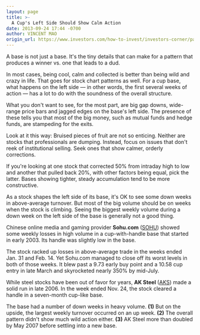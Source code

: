 ```yaml
---
layout: page
title: >-
  A Cup's Left Side Should Show Calm Action
date: 2013-09-24 17:44 -0700
author: VINCENT MAO
origin_url: https://www.investors.com/how-to-invest/investors-corner/pay-attention-to-what-happens-on-the-left
---
```





A base is not just a base. It's the tiny details that can make for a pattern that produces a winner vs. one that leads to a dud.

  

In most cases, being cool, calm and collected is better than being wild and crazy in life. That goes for stock chart patterns as well. For a cup base, what happens on the left side — in other words, the first several weeks of action — has a lot to do with the soundness of the overall structure.

  

What you don't want to see, for the most part, are big gap downs, wide-range price bars and jagged edges on the base's left side. The presence of these tells you that most of the big money, such as mutual funds and hedge funds, are stampeding for the exits.

  

Look at it this way: Bruised pieces of fruit are not so enticing. Neither are stocks that professionals are dumping. Instead, focus on issues that don't reek of institutional selling. Seek ones that show calmer, orderly corrections.

  

If you're looking at one stock that corrected 50% from intraday high to low and another that pulled back 20%, with other factors being equal, pick the latter. Bases showing tighter, steady accumulation tend to be more constructive.

  

As a stock shapes the left side of its base, it's OK to see some down weeks in above-average turnover. But most of the big volume should be on weeks when the stock is climbing. Seeing the biggest weekly volume during a down week on the left side of the base is generally not a good thing.

  

Chinese online media and gaming provider **Sohu.com** ([SOHU](https://research.investors.com/quote.aspx?symbol=SOHU)) showed some weekly losses in high volume in a cup-with-handle base that started in early 2003. Its handle was slightly low in the base.

  

The stock racked up losses in above-average trade in the weeks ended Jan. 31 and Feb. 14. Yet Sohu.com managed to close off its worst levels in both of those weeks. It blew past a 9.73 early buy point and a 10.58 cup entry in late March and skyrocketed nearly 350% by mid-July.

  

While steel stocks have been out of favor for years, **AK Steel** ([AKS](https://research.investors.com/quote.aspx?symbol=AKS)) made a solid run in late 2006. In the week ended Nov. 24, the stock cleared a handle in a seven-month cup-like base.

  

The base had a number of down weeks in heavy volume. **(1)** But on the upside, the largest weekly turnover occurred on an up week. **(2)** The overall pattern didn't show much wild action either. **(3)** AK Steel more than doubled by May 2007 before settling into a new base.




